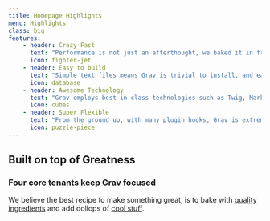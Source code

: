 ```yaml
---
title: Homepage Highlights
menu: Highlights
class: big
features:
	- header: Crazy Fast
	  text: "Performance is not just an afterthought, we baked it in from the start!"
	  icon: fighter-jet
    - header: Easy to build
      text: "Simple text files means Grav is trivial to install, and easy to maintain."
      icon: database
    - header: Awesome Technology
      text: "Grav employs best-in-class technologies such as Twig, Markdown &amp; Yaml"
      icon: cubes
    - header: Super Flexible
      text: "From the ground up, with many plugin hooks, Grav is extremely extensible"
      icon: puzzle-piece
---
```


## Built on top of Greatness
### Four core tenants keep Grav focused

We believe the best recipe to make something great, is to bake with [quality ingredients](#) and add dollops of [cool stuff](#). 
